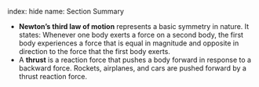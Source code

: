 index: hide
name: Section Summary

  *  **Newton’s third law of motion** represents a basic symmetry in nature. It states: Whenever one body exerts a force on a second body, the first body experiences a force that is equal in magnitude and opposite in direction to the force that the first body exerts.
  * A  **thrust** is a reaction force that pushes a body forward in response to a backward force. Rockets, airplanes, and cars are pushed forward by a thrust reaction force. 
